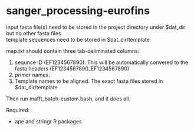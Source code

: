 # sanger_processing-eurofins

input fasta file(s) need to be stored in the project directory under $dat_dir but no other fasta files  
template sequences need to be stored in $dat_dir/template

map.txt should contain three tab-deliminated columns:  
1. sequnce ID (EF1234567890). This will be automatically convered to the fasta headers (EF1234567890_EF1234567890)
2. primer names.
3. Template names to be aligned. The exact fasta files stored in $dat_dir/template

Then run mafft_batch-custom.bash, and it does all.

Required:  
- ape and stringr R packages
